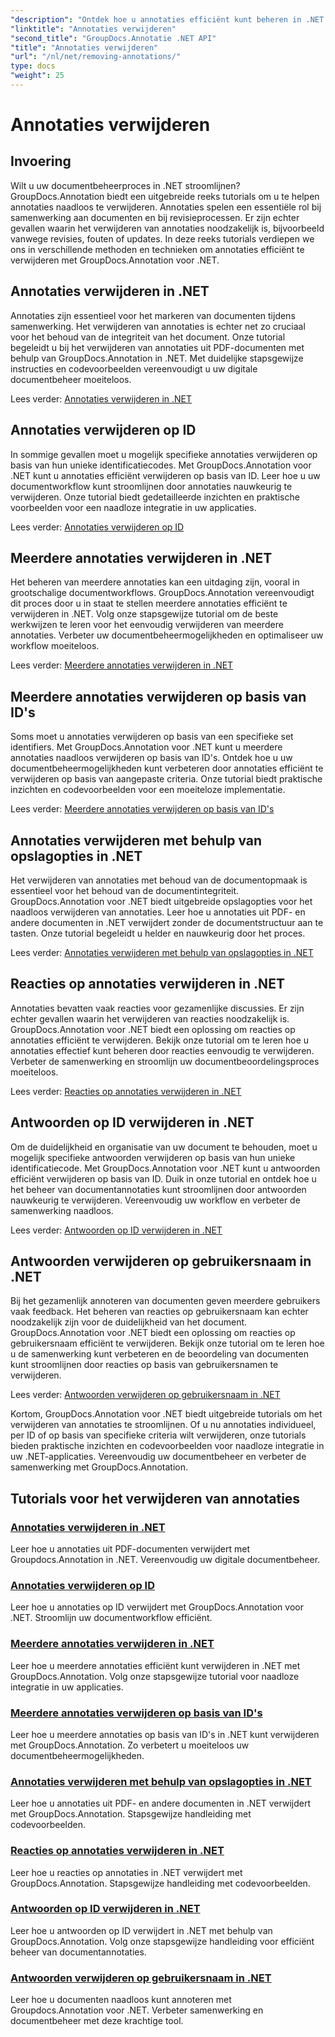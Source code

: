 ```yaml
---
"description": "Ontdek hoe u annotaties efficiënt kunt beheren in .NET met de GroupDocs.Annotation tutorials. Stroomlijn uw documentworkflow en verbeter de samenwerking naadloos."
"linktitle": "Annotaties verwijderen"
"second_title": "GroupDocs.Annotatie .NET API"
"title": "Annotaties verwijderen"
"url": "/nl/net/removing-annotations/"
type: docs
"weight": 25
---
```


# Annotaties verwijderen

## Invoering

Wilt u uw documentbeheerproces in .NET stroomlijnen? GroupDocs.Annotation biedt een uitgebreide reeks tutorials om u te helpen annotaties naadloos te verwijderen. Annotaties spelen een essentiële rol bij samenwerking aan documenten en bij revisieprocessen. Er zijn echter gevallen waarin het verwijderen van annotaties noodzakelijk is, bijvoorbeeld vanwege revisies, fouten of updates. In deze reeks tutorials verdiepen we ons in verschillende methoden en technieken om annotaties efficiënt te verwijderen met GroupDocs.Annotation voor .NET.

## Annotaties verwijderen in .NET
Annotaties zijn essentieel voor het markeren van documenten tijdens samenwerking. Het verwijderen van annotaties is echter net zo cruciaal voor het behoud van de integriteit van het document. Onze tutorial begeleidt u bij het verwijderen van annotaties uit PDF-documenten met behulp van GroupDocs.Annotation in .NET. Met duidelijke stapsgewijze instructies en codevoorbeelden vereenvoudigt u uw digitale documentbeheer moeiteloos.

Lees verder: [Annotaties verwijderen in .NET](./remove-annotations/)

## Annotaties verwijderen op ID
In sommige gevallen moet u mogelijk specifieke annotaties verwijderen op basis van hun unieke identificatiecodes. Met GroupDocs.Annotation voor .NET kunt u annotaties efficiënt verwijderen op basis van ID. Leer hoe u uw documentworkflow kunt stroomlijnen door annotaties nauwkeurig te verwijderen. Onze tutorial biedt gedetailleerde inzichten en praktische voorbeelden voor een naadloze integratie in uw applicaties.

Lees verder: [Annotaties verwijderen op ID](./remove-annotations-by-id/)

## Meerdere annotaties verwijderen in .NET
Het beheren van meerdere annotaties kan een uitdaging zijn, vooral in grootschalige documentworkflows. GroupDocs.Annotation vereenvoudigt dit proces door u in staat te stellen meerdere annotaties efficiënt te verwijderen in .NET. Volg onze stapsgewijze tutorial om de beste werkwijzen te leren voor het eenvoudig verwijderen van meerdere annotaties. Verbeter uw documentbeheermogelijkheden en optimaliseer uw workflow moeiteloos.

Lees verder: [Meerdere annotaties verwijderen in .NET](./remove-multiple-annotations/)

## Meerdere annotaties verwijderen op basis van ID's
Soms moet u annotaties verwijderen op basis van een specifieke set identifiers. Met GroupDocs.Annotation voor .NET kunt u meerdere annotaties naadloos verwijderen op basis van ID's. Ontdek hoe u uw documentbeheermogelijkheden kunt verbeteren door annotaties efficiënt te verwijderen op basis van aangepaste criteria. Onze tutorial biedt praktische inzichten en codevoorbeelden voor een moeiteloze implementatie.

Lees verder: [Meerdere annotaties verwijderen op basis van ID's](./remove-multiple-annotations-by-ids/)

## Annotaties verwijderen met behulp van opslagopties in .NET
Het verwijderen van annotaties met behoud van de documentopmaak is essentieel voor het behoud van de documentintegriteit. GroupDocs.Annotation voor .NET biedt uitgebreide opslagopties voor het naadloos verwijderen van annotaties. Leer hoe u annotaties uit PDF- en andere documenten in .NET verwijdert zonder de documentstructuur aan te tasten. Onze tutorial begeleidt u helder en nauwkeurig door het proces.

Lees verder: [Annotaties verwijderen met behulp van opslagopties in .NET](./remove-annotations-using-save-options/)

## Reacties op annotaties verwijderen in .NET
Annotaties bevatten vaak reacties voor gezamenlijke discussies. Er zijn echter gevallen waarin het verwijderen van reacties noodzakelijk is. GroupDocs.Annotation voor .NET biedt een oplossing om reacties op annotaties efficiënt te verwijderen. Bekijk onze tutorial om te leren hoe u annotaties effectief kunt beheren door reacties eenvoudig te verwijderen. Verbeter de samenwerking en stroomlijn uw documentbeoordelingsproces moeiteloos.

Lees verder: [Reacties op annotaties verwijderen in .NET](./remove-replies-to-annotations/)

## Antwoorden op ID verwijderen in .NET
Om de duidelijkheid en organisatie van uw document te behouden, moet u mogelijk specifieke antwoorden verwijderen op basis van hun unieke identificatiecode. Met GroupDocs.Annotation voor .NET kunt u antwoorden efficiënt verwijderen op basis van ID. Duik in onze tutorial en ontdek hoe u het beheer van documentannotaties kunt stroomlijnen door antwoorden nauwkeurig te verwijderen. Vereenvoudig uw workflow en verbeter de samenwerking naadloos.

Lees verder: [Antwoorden op ID verwijderen in .NET](./remove-replies-by-id/)

## Antwoorden verwijderen op gebruikersnaam in .NET
Bij het gezamenlijk annoteren van documenten geven meerdere gebruikers vaak feedback. Het beheren van reacties op gebruikersnaam kan echter noodzakelijk zijn voor de duidelijkheid van het document. GroupDocs.Annotation voor .NET biedt een oplossing om reacties op gebruikersnaam efficiënt te verwijderen. Bekijk onze tutorial om te leren hoe u de samenwerking kunt verbeteren en de beoordeling van documenten kunt stroomlijnen door reacties op basis van gebruikersnamen te verwijderen.

Lees verder: [Antwoorden verwijderen op gebruikersnaam in .NET](./remove-replies-by-username/)

Kortom, GroupDocs.Annotation voor .NET biedt uitgebreide tutorials om het verwijderen van annotaties te stroomlijnen. Of u nu annotaties individueel, per ID of op basis van specifieke criteria wilt verwijderen, onze tutorials bieden praktische inzichten en codevoorbeelden voor naadloze integratie in uw .NET-applicaties. Vereenvoudig uw documentbeheer en verbeter de samenwerking met GroupDocs.Annotation.
## Tutorials voor het verwijderen van annotaties
### [Annotaties verwijderen in .NET](./remove-annotations/)
Leer hoe u annotaties uit PDF-documenten verwijdert met Groupdocs.Annotation in .NET. Vereenvoudig uw digitale documentbeheer.
### [Annotaties verwijderen op ID](./remove-annotations-by-id/)
Leer hoe u annotaties op ID verwijdert met GroupDocs.Annotation voor .NET. Stroomlijn uw documentworkflow efficiënt.
### [Meerdere annotaties verwijderen in .NET](./remove-multiple-annotations/)
Leer hoe u meerdere annotaties efficiënt kunt verwijderen in .NET met GroupDocs.Annotation. Volg onze stapsgewijze tutorial voor naadloze integratie in uw applicaties.
### [Meerdere annotaties verwijderen op basis van ID's](./remove-multiple-annotations-by-ids/)
Leer hoe u meerdere annotaties op basis van ID's in .NET kunt verwijderen met GroupDocs.Annotation. Zo verbetert u moeiteloos uw documentbeheermogelijkheden.
### [Annotaties verwijderen met behulp van opslagopties in .NET](./remove-annotations-using-save-options/)
Leer hoe u annotaties uit PDF- en andere documenten in .NET verwijdert met GroupDocs.Annotation. Stapsgewijze handleiding met codevoorbeelden.
### [Reacties op annotaties verwijderen in .NET](./remove-replies-to-annotations/)
Leer hoe u reacties op annotaties in .NET verwijdert met GroupDocs.Annotation. Stapsgewijze handleiding met codevoorbeelden.
### [Antwoorden op ID verwijderen in .NET](./remove-replies-by-id/)
Leer hoe u antwoorden op ID verwijdert in .NET met behulp van GroupDocs.Annotation. Volg onze stapsgewijze handleiding voor efficiënt beheer van documentannotaties.
### [Antwoorden verwijderen op gebruikersnaam in .NET](./remove-replies-by-username/)
Leer hoe u documenten naadloos kunt annoteren met Groupdocs.Annotation voor .NET. Verbeter samenwerking en documentbeheer met deze krachtige tool.